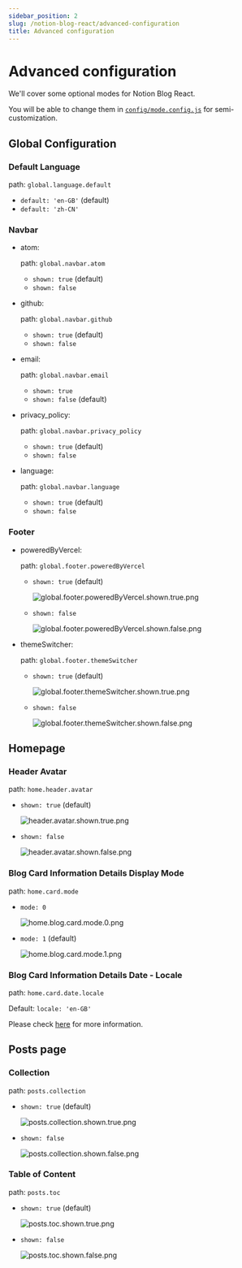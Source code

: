 ```yaml
---
sidebar_position: 2
slug: /notion-blog-react/advanced-configuration
title: Advanced configuration
---
```


# Advanced configuration

We'll cover some optional modes for Notion Blog React.

You will be able to change them in [`config/mode.config.js`](https://github.com/okisdev/Notion-Blog-React/blob/main/config/mode.config.js) for semi-customization.

## Global Configuration

### Default Language

path: `global.language.default`

-   `default: 'en-GB'` (default)
-   `default: 'zh-CN'`

### Navbar

-   atom:

    path: `global.navbar.atom`

    -   `shown: true` (default)
    -   `shown: false`

-   github:

    path: `global.navbar.github`

    -   `shown: true` (default)
    -   `shown: false`

-   email:

    path: `global.navbar.email`

    -   `shown: true`
    -   `shown: false` (default)

-   privacy_policy:

    path: `global.navbar.privacy_policy`

    -   `shown: true` (default)
    -   `shown: false`

-   language:

    path: `global.navbar.language`

    -   `shown: true` (default)
    -   `shown: false`

### Footer

-   poweredByVercel:

    path: `global.footer.poweredByVercel`

    -   `shown: true` (default)

        ![global.footer.poweredByVercel.shown.true.png](/docs/notion-blog-react/advanced-configuration/global.footer.poweredByVercel.shown.true.png)

    -   `shown: false`

        ![global.footer.poweredByVercel.shown.false.png](/docs/notion-blog-react/advanced-configuration/global.footer.poweredByVercel.shown.false.png)

-   themeSwitcher:

    path: `global.footer.themeSwitcher`

    -   `shown: true` (default)

        ![global.footer.themeSwitcher.shown.true.png](/docs/notion-blog-react/advanced-configuration/global.footer.themeSwitcher.shown.true.png)

    -   `shown: false`

        ![global.footer.themeSwitcher.shown.false.png](/docs/notion-blog-react/advanced-configuration/global.footer.themeSwitcher.shown.false.png)

## Homepage

### Header Avatar

path: `home.header.avatar`

-   `shown: true` (default)

    ![header.avatar.shown.true.png](/docs/notion-blog-react/advanced-configuration/header.avatar.shown.true.png)

-   `shown: false`

    ![header.avatar.shown.false.png](/docs/notion-blog-react/advanced-configuration/header.avatar.shown.false.png)

### Blog Card Information Details Display Mode

path: `home.card.mode`

-   `mode: 0`

    ![home.blog.card.mode.0.png](/docs/notion-blog-react/advanced-configuration/home.blog.card.mode.0.png)

-   `mode: 1` (default)

    ![home.blog.card.mode.1.png](/docs/notion-blog-react/advanced-configuration/home.blog.card.mode.1.png)

### Blog Card Information Details Date - Locale

path: `home.card.date.locale`

Default: `locale: 'en-GB'`

Please check [here](https://developer.mozilla.org/en-US/docs/Web/JavaScript/Reference/Global_Objects/Date/toLocaleDateString) for more information.

## Posts page

### Collection

path: `posts.collection`

-   `shown: true` (default)

    ![posts.collection.shown.true.png](/docs/notion-blog-react/advanced-configuration/posts.collection.shown.true.png)

-   `shown: false`

    ![posts.collection.shown.false.png](/docs/notion-blog-react/advanced-configuration/posts.collection.shown.false.png)

### Table of Content

path: `posts.toc`

-   `shown: true` (default)

    ![posts.toc.shown.true.png](/docs/notion-blog-react/advanced-configuration/posts.toc.shown.true.png)

-   `shown: false`

    ![posts.toc.shown.false.png](/docs/notion-blog-react/advanced-configuration/posts.toc.shown.false.png)
